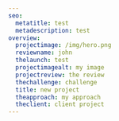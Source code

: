 ```yaml
---
seo:
  metatitle: test
  metadescription: test
overview:
  projectimage: /img/hero.png
  reviewname: john
  thelaunch: test
  projectimagealt: my image
  projectreview: the review
  thechallenge: challenge
  title: new project
  theapproach: my approach
  theclient: client project
---
```

